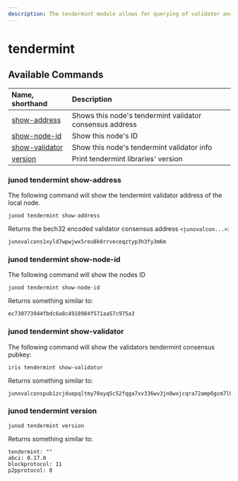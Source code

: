 ```yaml
---
description: The tendermint module allows for querying of validator and node addresses.
---
```


# tendermint

## Available Commands

| Name, shorthand | Description |
| :--- | :--- |
| [show-address](cli-tendermint.md#junod-tendermint-show-address) | Shows this node's tendermint validator consensus address |
| [show-node-id](cli-tendermint.md#iris-tendermint-show-node-id) | Show this node's ID |
| [show-validator](cli-tendermint.md#iris-tendermint-show-validator) | Show this node's tendermint validator info |
| [version](cli-tendermint.md#iris-tendermint-version) | Print tendermint libraries' version |

### junod tendermint show-address

The following command will show the tendermint validator address of the local node.

```text
junod tendermint show-address
```

Returns the bech32 encoded validator consensus address `<junovalcon...>`:

```text
junovalcons1xyld7wpwjwx5reu8k0rrveceqztyp3h3fy3m6m
```

### junod tendermint show-node-id <a id="iris-tendermint-show-node-id"></a>

The following command will show the nodes ID

```text
junod tendermint show-node-id
```

Returns something similar to:

```text
ec730773944fbdc6a8c4918984f571aa57c975a3
```

### junod tendermint show-validator <a id="iris-tendermint-show-validator"></a>

The following command will show the validators tendermint consensus pubkey:

```text
iris tendermint show-validator
```

Returns something similar to:

```text
junovalconspub1zcjduepqltmy70ayq5c52fqga7xv336wv3jn8wxjcqra72amp6gcm7l8jwkss0ekqe
```

### junod tendermint version <a id="iris-tendermint-version"></a>

```text
junod tendermint version
```

Returns something similar to:

```text
tendermint: ""
abci: 0.17.0
blockprotocol: 11
p2pprotocol: 8
```

